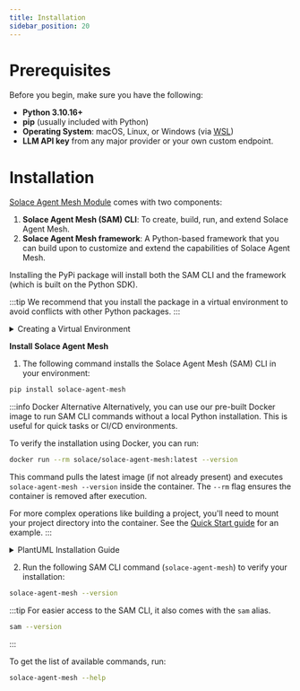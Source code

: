 ```yaml
---
title: Installation
sidebar_position: 20
---
```


# Prerequisites

Before you begin, make sure you have the following:

- **Python 3.10.16+**
- **pip** (usually included with Python)
- **Operating System**: macOS, Linux, or Windows (via [WSL](https://learn.microsoft.com/en-us/windows/wsl/))
- **LLM API key** from any major provider or your own custom endpoint.

# Installation

[Solace Agent Mesh Module](https://pypi.org/project/solace-agent-mesh) comes with two components:
1. **Solace Agent Mesh (SAM) CLI**: To create, build, run, and extend Solace Agent Mesh.
2. **Solace Agent Mesh framework**: A Python-based framework that you can build upon to customize and extend the capabilities of Solace Agent Mesh.

Installing the PyPi package will install both the SAM CLI and the framework (which is built on the Python SDK).

:::tip
We recommend that you install the package in a virtual environment to avoid conflicts with other Python packages.
:::

<details>
    <summary>Creating a Virtual Environment</summary>

1. Create a virtual environment.

```
python3 -m venv .venv
```

2. Activate the environment.

   To activate on Linux or Unix platforms:
    ```sh
    source .venv/bin/activate
    ```

    To activate on Windows:

    ```cmd
    .venv\Scripts\activate
    ```
</details>

**Install Solace Agent Mesh**

1. The following command installs the Solace Agent Mesh (SAM) CLI in your environment:

```sh
pip install solace-agent-mesh
```
:::info Docker Alternative
Alternatively, you can use our pre-built Docker image to run SAM CLI commands without a local Python installation. This is useful for quick tasks or CI/CD environments.

To verify the installation using Docker, you can run:
```sh
docker run --rm solace/solace-agent-mesh:latest --version
```
This command pulls the latest image (if not already present) and executes `solace-agent-mesh --version` inside the container. The `--rm` flag ensures the container is removed after execution.

For more complex operations like building a project, you'll need to mount your project directory into the container. See the [Quick Start guide](./quick-start.md) for an example.
:::

<details>
    <summary>PlantUML Installation Guide</summary>

    <p><strong>Note:</strong> Installing PlantUML on the local machine is required to create PlantUML diagrams. Without proper installation, the PlantUML functionality will not be available.</p>

    <h3>Installation Instructions</h3>

    <h4>Linux</h4>
    <ul>
        <li><strong>Ubuntu/Debian:</strong> <code>sudo apt install plantuml</code></li>
        <li><strong>Fedora/RHEL:</strong> <code>sudo dnf install plantuml</code></li>
        <li><strong>Arch Linux:</strong> <code>sudo pacman -S plantuml</code></li>
    </ul>

    <h4>Windows</h4>
    <ul>
        <li>Using <a href="https://docs.chocolatey.org/en-us/choco/setup/">Chocolatey</a>: <code>choco install plantuml</code></li>
    </ul>

    <h4>macOS</h4>
    <ul>
        <li>Using Homebrew: <code>brew install plantuml</code></li>
    </ul>
</details>

2. Run the following SAM CLI command (`solace-agent-mesh`) to verify your installation:

```sh
solace-agent-mesh --version
```

:::tip
For easier access to the SAM CLI, it also comes with the `sam` alias.

```sh
sam --version
```
:::

To get the list of available commands, run:

```sh
solace-agent-mesh --help
```
